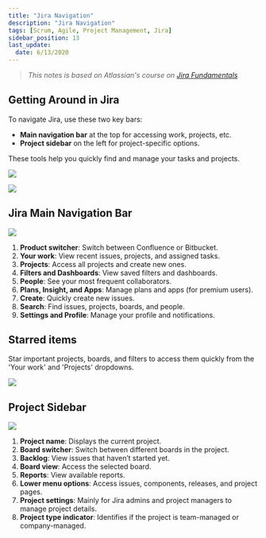 ```yaml
---
title: "Jira Navigation"
description: "Jira Navigation"
tags: [Scrum, Agile, Project Management, Jira]
sidebar_position: 13
last_update:
  date: 6/13/2020
---
```



> *This notes is based on Atlassian's course on [Jira Fundamentals](https://community.atlassian.com/t5/Training-Certification-articles/Atlassian-University-Series-Jira-Fundamentals/ba-p/2204206)*



## Getting Around in Jira

To navigate Jira, use these two key bars:

- **Main navigation bar** at the top for accessing work, projects, etc.
- **Project sidebar** on the left for project-specific options.

These tools help you quickly find and manage your tasks and projects.

<div class='img-center'>

![](/img/docs/getaroundjira2.png)  

</div>

<div class='img-center'>

![](/img/docs/getaroundjira3.png)  

</div>



## Jira Main Navigation Bar

<div class='img-center'>

![](/img/docs/jira-getting-around-main-navigation-barrr.png)  

</div>


1. **Product switcher**: Switch between Confluence or Bitbucket.
2. **Your work**: View recent issues, projects, and assigned tasks.
3. **Projects**: Access all projects and create new ones.
4. **Filters and Dashboards**: View saved filters and dashboards.
5. **People**: See your most frequent collaborators.
6. **Plans, Insight, and Apps**: Manage plans and apps (for premium users).
7. **Create**: Quickly create new issues.
8. **Search**: Find issues, projects, boards, and people.
9. **Settings and Profile**: Manage your profile and notifications.

## Starred items

Star important projects, boards, and filters to access them quickly from the 'Your work' and 'Projects' dropdowns.

<div class='img-center'>

![](/img/docs/staritems.png)  

</div>


## Project Sidebar

<div class='img-center'>

![](/img/docs/projsidebar.png)  

</div>

1. **Project name**: Displays the current project.
2. **Board switcher**: Switch between different boards in the project.
3. **Backlog**: View issues that haven’t started yet.
4. **Board view**: Access the selected board.
5. **Reports**: View available reports.
6. **Lower menu options**: Access issues, components, releases, and project pages.
7. **Project settings**: Mainly for Jira admins and project managers to manage project details.
8. **Project type indicator**: Identifies if the project is team-managed or company-managed.